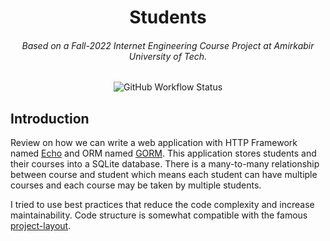<h1 align="center">Students</h1>
<h6 align="center">Based on a Fall-2022 Internet Engineering Course Project at Amirkabir University of Tech.</h6>

<p align="center">
  <img alt="GitHub Workflow Status" src="https://img.shields.io/github/actions/workflow/status/1995parham-teaching/students-fall-2022/test.yaml?logo=github&style=for-the-badge">
</p>

## Introduction

Review on how we can write a web application with HTTP Framework named [Echo](https://echo.labstack.com/) and
ORM named [GORM](https://gorm.io/).
This application stores students and their courses into a SQLite database. There is a many-to-many
relationship between course and student which means each student can have multiple courses
and each course may be taken by multiple students.

I tried to use best practices that reduce the code complexity and increase maintainability.
Code structure is somewhat compatible with the famous [project-layout](https://github.com/golang-standards/project-layout).

